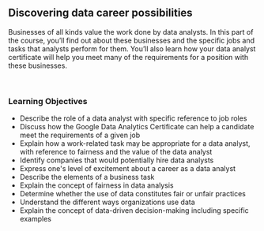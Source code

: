 ## Discovering data career possibilities

Businesses of all kinds value the work done by data analysts. In this part of the course, you’ll find out about these businesses and the specific jobs and tasks that analysts perform for them. You’ll also learn how your data analyst certificate will help you meet many of the requirements for a position with these businesses.

&nbsp;

### Learning Objectives

* Describe the role of a data analyst with specific reference to job roles
* Discuss how the Google Data Analytics Certificate can help a candidate meet the requirements of a given job
* Explain how a work-related task may be appropriate for a data analyst, with reference to fairness and the value of the data analyst
* Identify companies that would potentially hire data analysts
* Express one's level of excitement about a career as a data analyst
* Describe the elements of a business task
* Explain the concept of fairness in data analysis
* Determine whether the use of data constitutes fair or unfair practices
* Understand the different ways organizations use data
* Explain the concept of data-driven decision-making including specific examples
